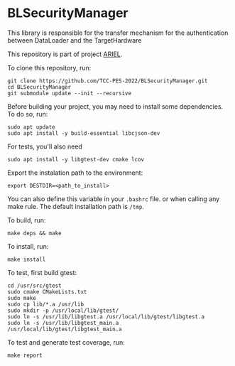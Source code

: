 # BLSecurityManager

This library is responsible for the transfer mechanism for the authentication
between DataLoader and the TargetHardware

This repository is part of project [ARIEL](https://github.com/TCC-PES-2022).

To clone this repository, run:

    git clone https://github.com/TCC-PES-2022/BLSecurityManager.git
    cd BLSecurityManager
    git submodule update --init --recursive

Before building your project, you may need to install some dependencies. To do so, run:

    sudo apt update
    sudo apt install -y build-essential libcjson-dev
    
For tests, you'll also need
    
    sudo apt install -y libgtest-dev cmake lcov

Export the instalation path to the environment:

    export DESTDIR=<path_to_install>

You can also define this variable in your `.bashrc` file. or when calling any make rule. The default installation path is `/tmp`.

To build, run:

    make deps && make

To install, run:

    make install

To test, first build gtest:

    cd /usr/src/gtest
    sudo cmake CMakeLists.txt
    sudo make
    sudo cp lib/*.a /usr/lib
    sudo mkdir -p /usr/local/lib/gtest/
    sudo ln -s /usr/lib/libgtest.a /usr/local/lib/gtest/libgtest.a
    sudo ln -s /usr/lib/libgtest_main.a /usr/local/lib/gtest/libgtest_main.a

To test and generate test coverage, run:

    make report